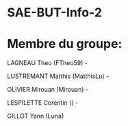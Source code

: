 # SAE-BUT-Info-2

# Membre du groupe: 

LAGNEAU     Theo     (FTheo59) - 

LUSTREMANT  Matthis  (MatthisLu) -

OLIVIER     Mirouan  (Mirouan) -

LESPILETTE  Corentin () - 

GILLOT      Yann     (Luna)
